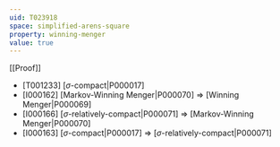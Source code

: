 ```yaml
---
uid: T023918
space: simplified-arens-square
property: winning-menger
value: true
---
```

[[Proof]]

* [T001233] [$\sigma$-compact|P000017]
* [I000162] [Markov-Winning Menger|P000070] => [Winning Menger|P000069]
* [I000166] [$\sigma$-relatively-compact|P000071] => [Markov-Winning Menger|P000070]
* [I000163] [$\sigma$-compact|P000017] => [$\sigma$-relatively-compact|P000071]

